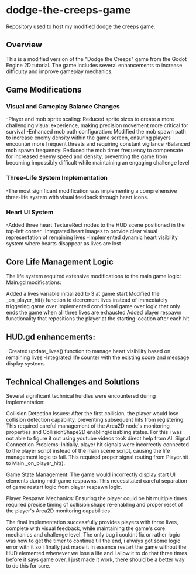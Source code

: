 # dodge-the-creeps-game
Repository used to host my modified dodge the creeps game.

## Overview
This is a modified version of the "Dodge the Creeps" game from the Godot Engine 2D tutorial. The game includes several enhancements to increase difficulty and improve gameplay mechanics.

## Game Modifications
### Visual and Gameplay Balance Changes

-Player and mob sprite scaling: Reduced sprite sizes to create a more challenging visual experience, making precision movement more critical for survival
-Enhanced mob path configuration: Modified the mob spawn path to increase enemy density within the game screen, ensuring players encounter more frequent threats and requiring constant vigilance
-Balanced mob spawn frequency: Reduced the mob timer frequency to compensate for increased enemy speed and density, preventing the game from becoming impossibly difficult while maintaining an engaging challenge level

### Three-Life System Implementation
-The most significant modification was implementing a comprehensive three-life system with visual feedback through heart icons.

### Heart UI System

-Added three heart TextureRect nodes to the HUD scene positioned in the top-left corner
-Integrated heart images to provide clear visual representation of remaining lives
-Implemented dynamic heart visibility system where hearts disappear as lives are lost

## Core Life Management Logic
The life system required extensive modifications to the main game logic:
Main.gd modifications:

Added a lives variable initialized to 3 at game start
Modified the _on_player_hit() function to decrement lives instead of immediately triggering game over
Implemented conditional game over logic that only ends the game when all three lives are exhausted
Added player respawn functionality that repositions the player at the starting location after each hit

## HUD.gd enhancements:

-Created update_lives() function to manage heart visibility based on remaining lives
-Integrated life counter with the existing score and message display systems

## Technical Challenges and Solutions

Several significant technical hurdles were encountered during implementation:

Collision Detection Issues: After the first collision, the player would lose collision detection capability, preventing subsequent hits from registering. This required careful management of the Area2D node's monitoring properties and CollisionShape2D enabling/disabling states. For this i was not able to figure it out using youtube videos took direct help from AI.
Signal Connection Problems: Initially, player hit signals were incorrectly connected to the player script instead of the main scene script, causing the life management logic to fail. This required proper signal routing from Player.hit to Main._on_player_hit().

Game State Management: The game would incorrectly display start UI elements during mid-game respawns. This necessitated careful separation of game restart logic from player respawn logic.

Player Respawn Mechanics: Ensuring the player could be hit multiple times required precise timing of collision shape re-enabling and proper reset of the player's Area2D monitoring capabilities.

The final implementation successfully provides players with three lives, complete with visual feedback, while maintaining the game's core mechanics and challenge level. The only bug i couldnt fix or rather logic was how to get the timer to continue till the end, i always got some logic error with it so i finally just made it in essence restart the game without the HUD elemented whenever we lose a life and I allow it to do that three times before it says game over. I just made it work, there should be a better way to do this for sure.
